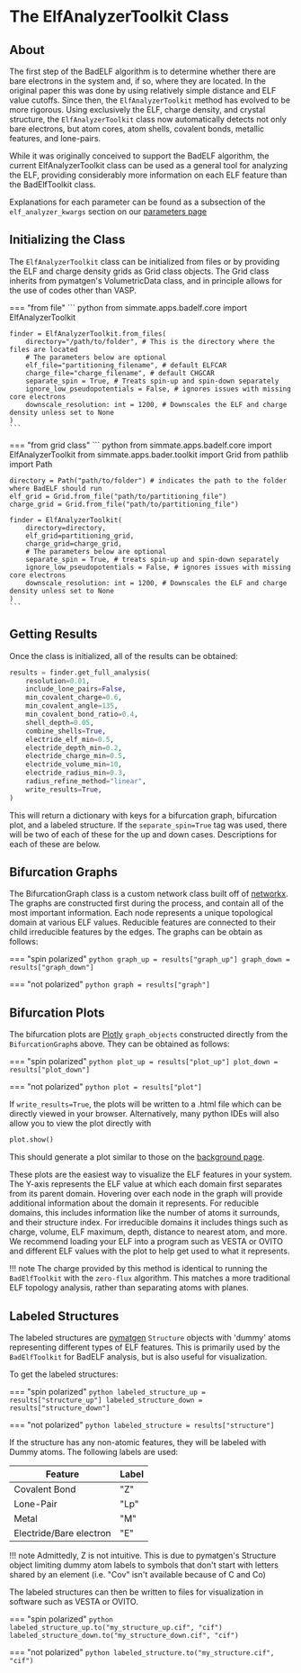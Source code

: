 
# The ElfAnalyzerToolkit Class

## About

The first step of the BadELF algorithm is to determine whether there are bare electrons in the system and, if so, where they are located. In the original paper this was done by using relatively simple distance and ELF value cutoffs. Since then, the `ElfAnalyzerToolkit` method has evolved to be more rigorous. Using exclusively the ELF, charge density, and crystal structure, the `ElfAnalyzerToolkit` class now automatically detects not only bare electrons, but atom cores, atom shells, covalent bonds, metallic features, and lone-pairs.

While it was originally conceived to support the BadELF algorithm, the current ElfAnalyzerToolkit class can be used as a general tool for analyzing the ELF, providing considerably more information on each ELF feature than the BadElfToolkit class.

Explanations for each parameter can be found as a subsection of the `elf_analyzer_kwargs` section on our [parameters page](/parameters.md)

## Initializing the Class

The `ElfAnalyzerToolkit` class can be initialized from files or by providing the ELF and charge density grids as Grid class objects. The Grid class inherits from pymatgen's VolumetricData class, and in principle allows for the use of codes other than VASP.


=== "from file"
    ``` python
    from simmate.apps.badelf.core import ElfAnalyzerToolkit
    
    finder = ElfAnalyzerToolkit.from_files(
        directory="/path/to/folder", # This is the directory where the files are located
        # The parameters below are optional
        elf_file="partitioning_filename", # default ELFCAR
        charge_file="charge_filename", # default CHGCAR
        separate_spin = True, # Treats spin-up and spin-down separately
        ignore_low_pseudopotentials = False, # ignores issues with missing core electrons
        downscale_resolution: int = 1200, # Downscales the ELF and charge density unless set to None
    )
    ```

=== "from grid class"
    ``` python
    from simmate.apps.badelf.core import ElfAnalyzerToolkit
    from simmate.apps.bader.toolkit import Grid
    from pathlib import Path
    
    directory = Path("path/to/folder") # indicates the path to the folder where BadELF should run
    elf_grid = Grid.from_file("path/to/partitioning_file")
    charge_grid = Grid.from_file("path/to/partitioning_file")
    
    finder = ElfAnalyzerToolkit(
        directory=directory,
        elf_grid=partitioning_grid,
        charge_grid=charge_grid,
        # The parameters below are optional
        separate_spin = True, # treats spin-up and spin-down separately
        ignore_low_pseudopotentials = False, # ignores issues with missing core electrons        
        downscale_resolution: int = 1200, # Downscales the ELF and charge density unless set to None
    )
    ```

## Getting Results

Once the class is initialized, all of the results can be obtained:

``` python
results = finder.get_full_analysis(
    resolution=0.01,
    include_lone_pairs=False,
    min_covalent_charge=0.6,
    min_covalent_angle=135,
    min_covalent_bond_ratio=0.4,
    shell_depth=0.05,
    combine_shells=True,
    electride_elf_min=0.5,
    electride_depth_min=0.2,
    electride_charge_min=0.5,
    electride_volume_min=10,
    electride_radius_min=0.3,
    radius_refine_method="linear",
    write_results=True,
)
```

This will return a dictionary with keys for a bifurcation graph, bifurcation plot, and a labeled structure. If the `separate_spin=True` tag was used, there will be two of each of these for the up and down cases. Descriptions for each of these are below.

## Bifurcation Graphs

The BifurcationGraph class is a custom network class built off of [networkx](https://networkx.org/). The graphs are constructed first during the process, and contain all of the most important information. Each node represents a unique topological domain at various ELF values. Reducible features are connected to their child irreducible features by the edges. The graphs can be obtain as follows:

=== "spin polarized"
    ``` python
    graph_up = results["graph_up"]
    graph_down = results["graph_down"]
    ```

=== "not polarized"
    ``` python
    graph = results["graph"]
    ```

## Bifurcation Plots

The bifurcation plots are [Plotly](https://plotly.com/graphing-libraries/) `graph_objects` constructed directly from the `BifurcationGraph`s above. They can be obtained as follows:

=== "spin polarized"
    ``` python
        plot_up = results["plot_up"]
        plot_down = results["plot_down"]
    ```

=== "not polarized"
    ``` python
        plot = results["plot"]
    ```

If `write_results=True`, the plots will be written to a .html file which can be directly viewed in your browser. Alternatively, many python IDEs will also allow you to view the plot directly with

``` python
plot.show()
```

This should generate a plot similar to those on the [background page](../background.md).

These plots are the easiest way to visualize the ELF features in your system. The Y-axis represents the ELF value at which each domain first separates from its parent domain. Hovering over each node in the graph will provide additional information about the domain it represents. For reducible domains, this includes information like the number of atoms it surrounds, and their structure index. For irreducible domains it includes things such as charge, volume, ELF maximum, depth, distance to nearest atom, and more. We recommend loading your ELF into a program such as VESTA or OVITO and different ELF values with the plot to help get used to what it represents. 

!!! note
    The charge provided by this method is identical to running the `BadElfToolkit` with the `zero-flux` algorithm. This matches a more traditional ELF topology analysis, rather than separating atoms with planes.

## Labeled Structures

The labeled structures are [pymatgen](https://pymatgen.org/) `Structure` objects with 'dummy' atoms representing different types of ELF features. This is primarily used by the `BadElfToolkit` for BadELF analysis, but is also useful for visualization.

To get the labeled structures:

=== "spin polarized"
    ``` python
        labeled_structure_up = results["structure_up"]
        labeled_structure_down = results["structure_down"]
    ```

=== "not polarized"
    ``` python
        labeled_structure = results["structure"]
    ```

If the structure has any non-atomic features, they will be labeled with Dummy atoms. The following labels are used:

| Feature | Label | 
| --------- | --------- | 
| Covalent Bond      | "Z"      | 
| Lone-Pair   | "Lp"     | 
| Metal     | "M"      | 
| Electride/Bare electron     | "E"     | 

!!! note
    Admittedly, Z is not intuitive. This is due to pymatgen's Structure object limiting dummy atom labels to symbols that don't start with letters shared by an element (i.e. "Cov" isn't available because of C and Co)

The labeled structures can then be written to files for visualization in software such as VESTA or OVITO.

=== "spin polarized"
    ``` python
        labeled_structure_up.to("my_structure_up.cif", "cif")
        labeled_structure_down.to("my_structure_down.cif", "cif")
    ```

=== "not polarized"
    ``` python
        labeled_structure.to("my_structure.cif", "cif")
    ```